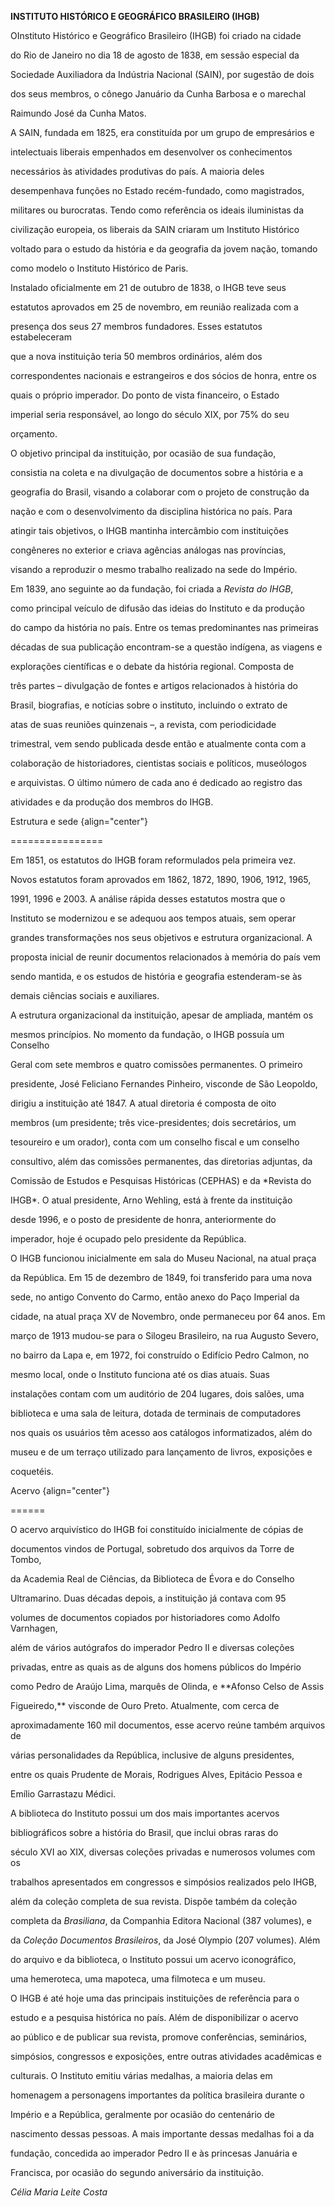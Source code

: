 **INSTITUTO HISTÓRICO E GEOGRÁFICO BRASILEIRO (IHGB)**



OInstituto Histórico e Geográfico Brasileiro (IHGB) foi criado na cidade

do Rio de Janeiro no dia 18 de agosto de 1838, em sessão especial da

Sociedade Auxiliadora da Indústria Nacional (SAIN), por sugestão de dois

dos seus membros, o cônego Januário da Cunha Barbosa e o marechal

Raimundo José da Cunha Matos.



A SAIN, fundada em 1825, era constituída por um grupo de empresários e

intelectuais liberais empenhados em desenvolver os conhecimentos

necessários às atividades produtivas do país. A maioria deles

desempenhava funções no Estado recém-fundado, como magistrados,

militares ou burocratas. Tendo como referência os ideais iluministas da

civilização europeia, os liberais da SAIN criaram um Instituto Histórico

voltado para o estudo da história e da geografia da jovem nação, tomando

como modelo o Instituto Histórico de Paris.



Instalado oficialmente em 21 de outubro de 1838, o IHGB teve seus

estatutos aprovados em 25 de novembro, em reunião realizada com a

presença dos seus 27 membros fundadores. Esses estatutos estabeleceram

que a nova instituição teria 50 membros ordinários, além dos

correspondentes nacionais e estrangeiros e dos sócios de honra, entre os

quais o próprio imperador. Do ponto de vista financeiro, o Estado

imperial seria responsável, ao longo do século XIX, por 75% do seu

orçamento.



O objetivo principal da instituição, por ocasião de sua fundação,

consistia na coleta e na divulgação de documentos sobre a história e a

geografia do Brasil, visando a colaborar com o projeto de construção da

nação e com o desenvolvimento da disciplina histórica no país. Para

atingir tais objetivos, o IHGB mantinha intercâmbio com instituições

congêneres no exterior e criava agências análogas nas províncias,

visando a reproduzir o mesmo trabalho realizado na sede do Império.



Em 1839, ano seguinte ao da fundação, foi criada a *Revista do* *IHGB*,

como principal veículo de difusão das ideias do Instituto e da produção

do campo da história no país. Entre os temas predominantes nas primeiras

décadas de sua publicação encontram-se a questão indígena, as viagens e

explorações científicas e o debate da história regional. Composta de

três partes – divulgação de fontes e artigos relacionados à história do

Brasil, biografias, e notícias sobre o instituto, incluindo o extrato de

atas de suas reuniões quinzenais –, a revista, com periodicidade

trimestral, vem sendo publicada desde então e atualmente conta com a

colaboração de historiadores, cientistas sociais e políticos, museólogos

e arquivistas. O último número de cada ano é dedicado ao registro das

atividades e da produção dos membros do IHGB.



Estrutura e sede {align="center"}

================



Em 1851, os estatutos do IHGB foram reformulados pela primeira vez.

Novos estatutos foram aprovados em 1862, 1872, 1890, 1906, 1912, 1965,

1991, 1996 e 2003. A análise rápida desses estatutos mostra que o

Instituto se modernizou e se adequou aos tempos atuais, sem operar

grandes transformações nos seus objetivos e estrutura organizacional. A

proposta inicial de reunir documentos relacionados à memória do país vem

sendo mantida, e os estudos de história e geografia estenderam-se às

demais ciências sociais e auxiliares.



A estrutura organizacional da instituição, apesar de ampliada, mantém os

mesmos princípios. No momento da fundação, o IHGB possuía um Conselho

Geral com sete membros e quatro comissões permanentes. O primeiro

presidente, José Feliciano Fernandes Pinheiro, visconde de São Leopoldo,

dirigiu a instituição até 1847. A atual diretoria é composta de oito

membros (um presidente; três vice-presidentes; dois secretários, um

tesoureiro e um orador), conta com um conselho fiscal e um conselho

consultivo, além das comissões permanentes, das diretorias adjuntas, da

Comissão de Estudos e Pesquisas Históricas (CEPHAS) e da *Revista do

IHGB*. O atual presidente, Arno Wehling, está à frente da instituição

desde 1996, e o posto de presidente de honra, anteriormente do

imperador, hoje é ocupado pelo presidente da República.



O IHGB funcionou inicialmente em sala do Museu Nacional, na atual praça

da República. Em 15 de dezembro de 1849, foi transferido para uma nova

sede, no antigo Convento do Carmo, então anexo do Paço Imperial da

cidade, na atual praça XV de Novembro, onde permaneceu por 64 anos. Em

março de 1913 mudou-se para o Silogeu Brasileiro, na rua Augusto Severo,

no bairro da Lapa e, em 1972, foi construído o Edifício Pedro Calmon, no

mesmo local, onde o Instituto funciona até os dias atuais. Suas

instalações contam com um auditório de 204 lugares, dois salões, uma

biblioteca e uma sala de leitura, dotada de terminais de computadores

nos quais os usuários têm acesso aos catálogos informatizados, além do

museu e de um terraço utilizado para lançamento de livros, exposições e

coquetéis.



Acervo {align="center"}

======



O acervo arquivístico do IHGB foi constituído inicialmente de cópias de

documentos vindos de Portugal, sobretudo dos arquivos da Torre de Tombo,

da Academia Real de Ciências, da Biblioteca de Évora e do Conselho

Ultramarino. Duas décadas depois, a instituição já contava com 95

volumes de documentos copiados por historiadores como Adolfo Varnhagen,

além de vários autógrafos do imperador Pedro II e diversas coleções

privadas, entre as quais as de alguns dos homens públicos do Império

como Pedro de Araújo Lima, marquês de Olinda, e **Afonso Celso de Assis

Figueiredo,** visconde de Ouro Preto. Atualmente, com cerca de

aproximadamente 160 mil documentos, esse acervo reúne também arquivos de

várias personalidades da República, inclusive de alguns presidentes,

entre os quais Prudente de Morais, Rodrigues Alves, Epitácio Pessoa e

Emílio Garrastazu Médici.



A biblioteca do Instituto possui um dos mais importantes acervos

bibliográficos sobre a história do Brasil, que inclui obras raras do

século XVI ao XIX, diversas coleções privadas e numerosos volumes com os

trabalhos apresentados em congressos e simpósios realizados pelo IHGB,

além da coleção completa de sua revista. Dispõe também da coleção

completa da *Brasiliana*, da Companhia Editora Nacional (387 volumes), e

da *Coleção Documentos Brasileiros*, da José Olympio (207 volumes). Além

do arquivo e da biblioteca, o Instituto possui um acervo iconográfico,

uma hemeroteca, uma mapoteca, uma filmoteca e um museu.



O IHGB é até hoje uma das principais instituições de referência para o

estudo e a pesquisa histórica no país. Além de disponibilizar o acervo

ao público e de publicar sua revista, promove conferências, seminários,

simpósios, congressos e exposições, entre outras atividades acadêmicas e

culturais. O Instituto emitiu várias medalhas, a maioria delas em

homenagem a personagens importantes da política brasileira durante o

Império e a República, geralmente por ocasião do centenário de

nascimento dessas pessoas. A mais importante dessas medalhas foi a da

fundação, concedida ao imperador Pedro II e às princesas Januária e

Francisca, por ocasião do segundo aniversário da instituição.



*Célia Maria Leite Costa*



